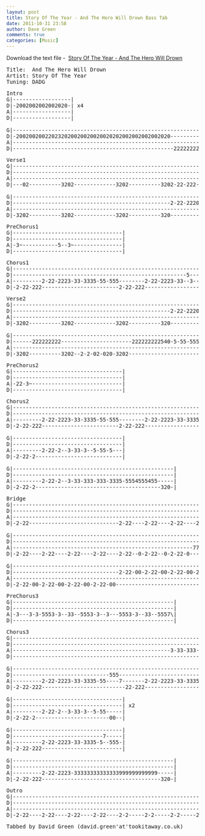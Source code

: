 ```yaml
---
layout: post
title: Story Of The Year - And The Hero Will Drown Bass Tab
date: 2011-10-31 23:58
author: Dave Green
comments: true
categories: [Music]
---
```

Download the text file -  [Story Of The Year - And The Hero Will Drown](http://tookitaway.co.uk/wp-content/uploads/2012/01/ATHWD.txt)

<!--more-->
<pre>Title:  And The Hero Will Drown
Artist: Story Of The Year
Tuning: DADG</pre>
<pre>Intro
G|------------------|
D|-2002002002002020-| x4
A|------------------|
D|------------------|

G|------------------------------------------------------------------|
D|-200200200220232020020020020020202002002002002020----------22222--|
A|------------------------------------------------------------------|
D|--------------------------------------------------22222222--------|</pre>
<pre>Verse1
G|------------------------------------------------------------------|
D|------------------------------------------------------------------|
A|------------------------------------------------------------------|
D|---02----------3202-------------3202----------3202-22-222---0-00--|

G|------------------------------------------------------------------|
D|-------------------------------------------------2-22-2220-00-000-|
A|------------------------------------------------------------------|
D|-3202----------3202-------------3202----------320-----------------|</pre>
<pre>PreChorus1
G|----------------------------------|
D|----------------------------------|
A|-3~-----------5--3~---------------|
D|----------------------------------|</pre>
<pre>Chorus1
G|------------------------------------------------------------------|
D|------------------------------------------------------5-----7-----|
A|---------2-22-2223-33-3335-55-555--------2-22-2223-33--3--5---55--|
D|-2-22-222------------------------2-22-222-------------------------|</pre>
<pre>Verse2
G|------------------------------------------------------------------|
D|-------------------------------------------------2-22-2220-00-000-|
A|------------------------------------------------------------------|
D|-3202----------3202-------------3202----------320-----------------|

G|------------------------------------------------------------------|
D|------222222222----------------------222222222540-5-55-555--4-44--|
A|------------------------------------------------------------------|
D|-3202----------3202--2-2-02-020-3202------------------------------|</pre>
<pre>PreChorus2
G|----------------------------------|
D|----------------------------------|
A|-22-3~----------------------------|
D|----------------------------------|</pre>
<pre>Chorus2
G|------------------------------------------------------------------|
D|-----------------------------------------------------------7------|
A|---------2-22-2223-33-3335-55-555--------2-22-2223-33-33355-------|
D|-2-22-222------------------------2-22-222---------------------000-|

G|----------------------------------|
D|----------------------------------|
A|---------2-22-2--3-33-3--5-55-5---|
D|-2-22-2---------------------------|

G|--------------------------------------------------|
D|--------------------------------------------------|
A|---------2-22-2--3-33-333-333-3335-5554555455-----|
D|-2-22-2---------------------------------------320-|</pre>
<pre>Bridge
G|------------------------------------------------------------------|
D|------------------------------------------------------------------|
A|------------------------------------------------------------------|
D|-2-22----------------------------2-22----2-22----2-22----2~-------|

G|------------------------------------------------------------------|
D|------------------------------------------------------------------|
A|--------------------------------------------------------7777-7777-|
D|-2-22----2-22----2-22----2-22----2-22--0-2-22--0-2-22-0-----------|

G|------------------------------------------------------------------|
D|---------------------------------2-22-00-2-22-00-2-22-00-2-22-00--|
A|------------------------------------------------------------------|
D|-2-22-00-2-22-00-2-22-00-2-22-00----------------------------------|</pre>
<pre>PreChorus3
G|--------------------------------------------------|
D|--------------------------------------------------|
A|-3---3-3-5553-3--33--5553-3--3---5553-3--33--5557\|
D|--------------------------------------------------|</pre>
<pre>Chorus3
G|------------------------------------------------------------------|
D|------------------------------------------------------------------|
A|-------------------------------------------------3-33-333-3333555-|
D|------------------------------------------------------------------|

G|------------------------------------------------------------------|
D|------------------------------555---------------------------------|
A|---------2-22-2223-33-3335-55----7-------2-22-2223-33-3335-555----|
D|-2-22-222--------------------------22-222---------------------000-|

G|----------------------------------|
D|----------------------------------| x2
A|---------2-22-2--3-33-3--5-55-----|
D|-2-22-2-----------------------00--|

G|----------------------------------|
D|----------------------------7-----|
A|---------2-22-2223-33-3335-5--555-|
D|-2-22-222-------------------------|

G|--------------------------------------------------|
D|--------------------------------------------------|
A|---------2-22-2223-33333333333333999999999999-----|
D|-2-22-222-------------------------------------320-|</pre>
<pre>Outro
G|--------------------------------------------------------------------------|
D|--------------------------------------------------------------------------|
A|--------------------------------------------------------------------------|
D|-2-22----2-22----2-22----2-22----2-2-----2-2-----2-2-----2-2-----2-2------|</pre>
<pre>Tabbed by David Green (david.green'at'tookitaway.co.uk)</pre>
